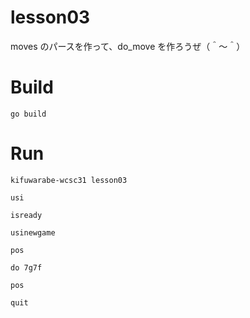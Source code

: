 # lesson03

moves のパースを作って、do_move を作ろうぜ（＾～＾）  

# Build

```shell
go build
```

# Run

```shell
kifuwarabe-wcsc31 lesson03
```

```plaintext
usi

isready

usinewgame

pos

do 7g7f

pos

quit
```
